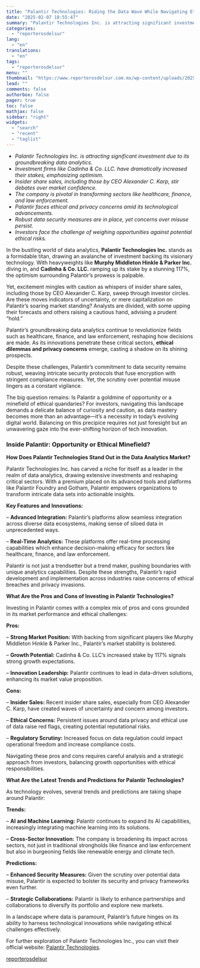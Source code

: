 ```yaml
---
title: "Palantir Technologies: Riding the Data Wave While Navigating Ethical Whirlpools"
date: "2025-02-07 18:55:47"
summary: "Palantir Technologies Inc. is attracting significant investment due to its groundbreaking data analytics.Investment firms like Cadinha &amp; Co. LLC. have dramatically increased their stakes, emphasizing optimism.Insider share sales, including those by CEO Alexander C. Karp, stir debates over market confidence.The company is pivotal in transforming sectors like healthcare, finance, and..."
categories:
  - "reporterosdelsur"
lang:
  - "en"
translations:
  - "en"
tags:
  - "reporterosdelsur"
menu: ""
thumbnail: "https://www.reporterosdelsur.com.mx/wp-content/uploads/2025/02/compressed_img-HynQGrarY5a0OXtI4MGFuLU8-480x384.png"
lead: ""
comments: false
authorbox: false
pager: true
toc: false
mathjax: false
sidebar: "right"
widgets:
  - "search"
  - "recent"
  - "taglist"
---
```


* *Palantir Technologies Inc. is attracting significant investment due to its groundbreaking data analytics.*
* *Investment firms like Cadinha & Co. LLC. have dramatically increased their stakes, emphasizing optimism.*
* *Insider share sales, including those by CEO Alexander C. Karp, stir debates over market confidence.*
* *The company is pivotal in transforming sectors like healthcare, finance, and law enforcement.*
* *Palantir faces ethical and privacy concerns amid its technological advancements.*
* *Robust data security measures are in place, yet concerns over misuse persist.*
* *Investors face the challenge of weighing opportunities against potential ethical risks.*

In the bustling world of data analytics, **Palantir Technologies Inc.** stands as a formidable titan, drawing an avalanche of investment backing its visionary technology. With heavyweights like **Murphy Middleton Hinkle & Parker Inc.** diving in, and **Cadinha & Co. LLC.** ramping up its stake by a stunning 117%, the optimism surrounding Palantir’s prowess is palpable.

Yet, excitement mingles with caution as whispers of insider share sales, including those by CEO Alexander C. Karp, sweep through investor circles. Are these moves indicators of uncertainty, or mere capitalization on Palantir’s soaring market standing? Analysts are divided, with some upping their forecasts and others raising a cautious hand, advising a prudent “hold.”

Palantir’s groundbreaking data analytics continue to revolutionize fields such as healthcare, finance, and law enforcement, reshaping how decisions are made. As its innovations penetrate these critical sectors, **ethical dilemmas and privacy concerns** emerge, casting a shadow on its shining prospects.

Despite these challenges, Palantir’s commitment to data security remains robust, weaving intricate security protocols that fuse encryption with stringent compliance measures. Yet, the scrutiny over potential misuse lingers as a constant vigilance.

The big question remains: Is Palantir a goldmine of opportunity or a minefield of ethical quandaries? For investors, navigating this landscape demands a delicate balance of curiosity and caution, as data mastery becomes more than an advantage—it’s a necessity in today’s evolving digital world. Balancing on this precipice requires not just foresight but an unwavering gaze into the ever-shifting horizon of tech innovation.

### Inside Palantir: Opportunity or Ethical Minefield?

**How Does Palantir Technologies Stand Out in the Data Analytics Market?**

Palantir Technologies Inc. has carved a niche for itself as a leader in the realm of data analytics, drawing extensive investments and reshaping critical sectors. With a premium placed on its advanced tools and platforms like Palantir Foundry and Gotham, Palantir empowers organizations to transform intricate data sets into actionable insights.

**Key Features and Innovations:**  

– **Advanced Integration:** Palantir’s platforms allow seamless integration across diverse data ecosystems, making sense of siloed data in unprecedented ways.  

– **Real-Time Analytics:** These platforms offer real-time processing capabilities which enhance decision-making efficacy for sectors like healthcare, finance, and law enforcement.

Palantir is not just a trendsetter but a trend maker, pushing boundaries with unique analytics capabilities. Despite these strengths, Palantir’s rapid development and implementation across industries raise concerns of ethical breaches and privacy invasions.

**What Are the Pros and Cons of Investing in Palantir Technologies?**

Investing in Palantir comes with a complex mix of pros and cons grounded in its market performance and ethical challenges:

**Pros:**  

– **Strong Market Position:** With backing from significant players like Murphy Middleton Hinkle & Parker Inc., Palantir’s market stability is bolstered.  

– **Growth Potential:** Cadinha & Co. LLC’s increased stake by 117% signals strong growth expectations.  

– **Innovation Leadership:** Palantir continues to lead in data-driven solutions, enhancing its market value proposition.

**Cons:**  

– **Insider Sales:** Recent insider share sales, especially from CEO Alexander C. Karp, have created waves of uncertainty and concern among investors.  

– **Ethical Concerns:** Persistent issues around data privacy and ethical use of data raise red flags, creating potential reputational risks.  

– **Regulatory Scrutiny:** Increased focus on data regulation could impact operational freedom and increase compliance costs.

Navigating these pros and cons requires careful analysis and a strategic approach from investors, balancing growth opportunities with ethical responsibilities.

**What Are the Latest Trends and Predictions for Palantir Technologies?**

As technology evolves, several trends and predictions are taking shape around Palantir:

**Trends:**  

– **AI and Machine Learning:** Palantir continues to expand its AI capabilities, increasingly integrating machine learning into its solutions.  

– **Cross-Sector Innovation:** The company is broadening its impact across sectors, not just in traditional strongholds like finance and law enforcement but also in burgeoning fields like renewable energy and climate tech.

**Predictions:**  

– **Enhanced Security Measures:** Given the scrutiny over potential data misuse, Palantir is expected to bolster its security and privacy frameworks even further.  

– **Strategic Collaborations:** Palantir is likely to enhance partnerships and collaborations to diversify its portfolio and explore new markets.

In a landscape where data is paramount, Palantir’s future hinges on its ability to harness technological innovations while navigating ethical challenges effectively.

For further exploration of Palantir Technologies Inc., you can visit their official website: [Palantir Technologies](https://www.palantir.com).

[reporterosdelsur](https://www.reporterosdelsur.com.mx/news-en/palantir-technologies-riding-the-data-wave-while-navigating-ethical-whirlpools/126978/)
